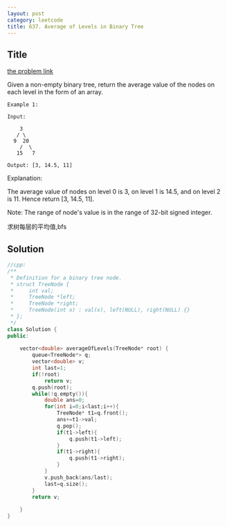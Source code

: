 ```yaml
---
layout: post
category: leetcode
title: 637. Average of Levels in Binary Tree
---
```

## Title
[the problem link](https://leetcode.com/problems/average-of-levels-in-binary-tree/description/)

Given a non-empty binary tree, return the average value of the nodes on each level in the form of an array.

	Example 1:

	Input:

	    3
	   / \
	  9  20
	    /  \
	   15   7

	Output: [3, 14.5, 11]

Explanation:

The average value of nodes on level 0 is 3,  on level 1 is 14.5, and on level 2 is 11. Hence return [3, 14.5, 11].

Note:
The range of node's value is in the range of 32-bit signed integer.

求树每层的平均值,bfs

## Solution
```c++
//cpp:
/**
 * Definition for a binary tree node.
 * struct TreeNode {
 *     int val;
 *     TreeNode *left;
 *     TreeNode *right;
 *     TreeNode(int x) : val(x), left(NULL), right(NULL) {}
 * };
 */
class Solution {
public:
    
    vector<double> averageOfLevels(TreeNode* root) {
        queue<TreeNode*> q;
        vector<double> v;
        int last=1;
        if(!root)
            return v;
        q.push(root);
        while(!q.empty()){
            double ans=0;
            for(int i=0;i<last;i++){
                TreeNode* t1=q.front();
                ans+=t1->val;
                q.pop();
                if(t1->left){
                    q.push(t1->left);
                }
                if(t1->right){
                    q.push(t1->right);
                }
            }
            v.push_back(ans/last);
            last=q.size();
        }
        return v;
        
    }
}
```
